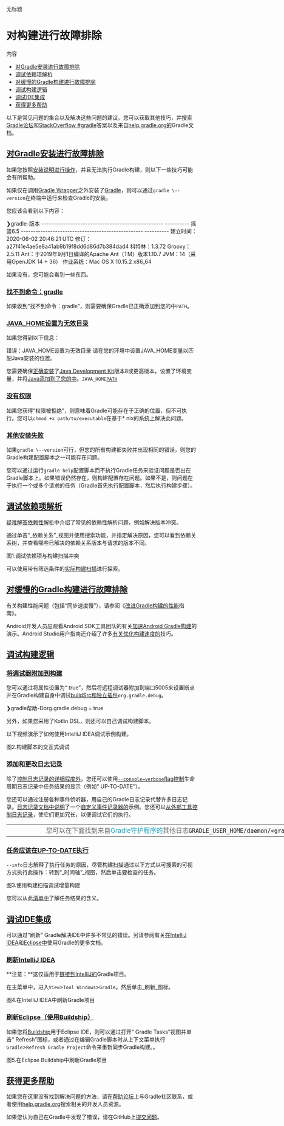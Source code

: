 ﻿ 无标题 <style id="wiz_custom_css">html, .wiz-editor-body {font-size: 12pt;}.wiz-editor-body {font-family: Helvetica, 'Hiragino Sans GB', '微软雅黑', 'Microsoft YaHei UI', SimSun, SimHei, arial, sans-serif;line-height: 1.7;margin: 0 auto;position:relative;padding: 20px 16px;}.wiz-editor-body h1,.wiz-editor-body h2,.wiz-editor-body h3,.wiz-editor-body h4,.wiz-editor-body h5,.wiz-editor-body h6 {margin:20px 0 10px;margin:1.25rem 0 0.625rem;padding: 0;font-weight: bold;}.wiz-editor-body h1 {font-size:20pt;font-size:1.67rem;}.wiz-editor-body h2 {font-size:18pt;font-size:1.5rem;}.wiz-editor-body h3 {font-size:15pt;font-size:1.25rem;}.wiz-editor-body h4 {font-size:14pt;font-size:1.17rem;}.wiz-editor-body h5 {font-size:12pt;font-size:1rem;}.wiz-editor-body h6 {font-size:12pt;font-size:1rem;color: #777777;margin: 1rem 0;}.wiz-editor-body div,.wiz-editor-body p,.wiz-editor-body ul,.wiz-editor-body ol,.wiz-editor-body dl,.wiz-editor-body li {margin:8px 0 0;}.wiz-editor-body blockquote,.wiz-editor-body table,.wiz-editor-body pre,.wiz-editor-body code {margin:8px 0;}.wiz-editor-body .CodeMirror pre {margin:0;}.wiz-editor-body a {word-wrap: break-word;text-decoration-skip-ink: none;}.wiz-editor-body ul,.wiz-editor-body ol {padding-left:32px;padding-left:2rem;}.wiz-editor-body ol.wiz-list-level1 > li {list-style-type:decimal;}.wiz-editor-body ol.wiz-list-level2 > li {list-style-type:lower-latin;}.wiz-editor-body ol.wiz-list-level3 > li {list-style-type:lower-roman;}.wiz-editor-body li.wiz-list-align-style {list-style-position: inside; margin-left: -1em;}.wiz-editor-body blockquote {padding: 0 12px;}.wiz-editor-body blockquote > :first-child {margin-top:0;}.wiz-editor-body blockquote > :last-child {margin-bottom:0;}.wiz-editor-body img {border:0;max-width:100%;height:auto !important;margin:2px 0;padding: 2px;vertical-align:bottom;}.wiz-editor-body table {border-collapse:collapse;border:1px solid #a7afbc;}.wiz-editor-body td,.wiz-editor-body th {padding:4px 8px;border-collapse:collapse;border:1px solid #a7afbc;min-height:28px;word-break:break-word;box-sizing: border-box;}.wiz-editor-body td > div:first-child {margin-top:0;}.wiz-editor-body td > div:last-child {margin-bottom:0;}.wiz-editor-body img.wiz-svg-image {box-shadow:1px 1px 4px #E8E8E8;}.wiz-editor-body .wiz-image-container {margin:0;max-width: 100%;display: inline-flex;flex-direction: column;}.wiz-editor-body .wiz-image-container .wiz-image-title {display:inline-block;text-align: center;color: #a7afbc;line-height: 18px;font-size: 12px;min-height: 18px;width: 100%;white-space: normal;}.wiz-hide {display:none !important;}.wiz-editor-body.wiz-editor-outline {padding-right:0; padding-left:0;}.wiz-editor-body.wiz-editor-outline .outline-container {margin:0; padding:0; line-height:1.5;}.wiz-editor-body.wiz-editor-outline .outline-container div {margin:0;}.wiz-editor-body.wiz-editor-outline .node {margin:0; padding: 0;}.wiz-editor-body.wiz-editor-outline .outline-container > .node {margin-right:24px; margin-left:30px;}.wiz-editor-body.wiz-editor-outline .node.collapsed .children {display:none;}.wiz-editor-body.wiz-editor-outline .node .row {position:relative; padding-left:26px;}.wiz-editor-body.wiz-editor-outline .node .operator-container {width:36px;position:absolute; top:4px; left:-18px;}.wiz-editor-body.wiz-editor-outline .node .operator-bar {position:absolute; top:0; left:0; right:0; bottom:0; display:flex; align-items:center; justify-content:center;}.wiz-editor-body.wiz-editor-outline .node .switch {width:18px; height:18px;display:flex;flex-direction: column;align-items: center;overflow: hidden;}.wiz-editor-body.wiz-editor-outline .node .switch i {font-size:20px;position:relative;left:-1px;top:-1px;}.wiz-editor-body.wiz-editor-outline .node .switch.active {cursor:pointer;color:transparent; transition:transform 200ms ease 0s;}.wiz-editor-body.wiz-editor-outline .node.collapsed .switch.active {transform:rotateZ(-90deg);}.wiz-editor-body.wiz-editor-outline .node .row:hover .switch.active {color:#505F79}.wiz-editor-body.wiz-editor-outline .node .dot {display:flex; align-items:center; justify-content:center; border-radius:100%; width:18px; height:18px;}.wiz-editor-body.wiz-editor-outline .node.collapsed .dot {background-color:rgba(80, 95, 121, .15);}.wiz-editor-body.wiz-editor-outline .node .dot-icon {background-color:#505F79; border-radius:100%; width:6px; height:6px;}.wiz-editor-body.wiz-editor-outline .node .child {margin-left:8px; border-left:1px solid #E6E9ED; padding-left:17px;}.wiz-editor-body.wiz-editor-outline .node .content {flex:1;outline:none; padding:4px 0;}.wiz-editor-body.wiz-editor-outline .node div.content {font-size:1rem;}.wiz-editor-body.wiz-editor-outline .node.complete > .row .content {text-decoration:line-through;color:#A7AFBC;}.wiz-editor-body.wiz-editor-outline .node .notes {outline:none; font-size:.8rem; color:#A7AFBC;}.wiz-editor-body.wiz-editor-outline .node .image {outline:none; padding-top:4px; padding-bottom:4px;}.wiz-editor-body.wiz-editor-outline .outline-container h1,.wiz-editor-body.wiz-editor-outline .outline-container h2,.wiz-editor-body.wiz-editor-outline .outline-container h3,.wiz-editor-body.wiz-editor-outline .outline-container h4,.wiz-editor-body.wiz-editor-outline .outline-container h5,.wiz-editor-body.wiz-editor-outline .outline-container h6 {margin:0;}body, .wiz-editor-body { padding-left: 48px; padding-right: 48px;}</style>

# 对构建进行故障排除

内容

* [对Gradle安装进行故障排除](#sec:troubleshooting_installation)
* [调试依赖项解析](#sec:troubleshooting_dependency_resolution)
* [对缓慢的Gradle构建进行故障排除](#sec:troubleshooting_performance)
* [调试构建逻辑](#sec:troubleshooting_build_logic)
* [调试IDE集成](#sec:troubleshooting_ide_integration)
* [获得更多帮助](#getting_additional_help)

以下是常见问题的集合以及解决这些问题的建议。您可以获取其他技巧，并搜索[Gradle论坛](https://discuss.gradle.org/c/help-discuss)和[StackOverflow #gradle](https://stackoverflow.com/questions/tagged/gradle)答案以及来自[help.gradle.org的](https://help.gradle.org/)Gradle文档。

## [](#sec:troubleshooting_installation)[对Gradle安装进行故障排除](#sec:troubleshooting_installation)

如果您按照[安装说明进行操作]()，并且无法执行Gradle构建，则以下一些技巧可能会有所帮助。

如果仅在调用[Gradle Wrapper]()之外安装了[Gradle]()，则可以通过`gradle \--version`在终端中运行来检查Gradle的安装。

您应该会看到以下内容：

❯gradle-版本
 -------------------------------------------------- ---------- 摇篮6.5 -------------------------------------------------- ----------
 建立时间：2020-06-02 20:46:21 UTC 修订：a27f41e4ae5e8a41ab9b19f8dd6d86d7b384dad4
 科特林：1.3.72 Groovy：2.5.11 Ant：于2019年9月1日编译的Apache Ant（TM）版本1.10.7 JVM：14（采用OpenJDK 14 + 36） 作业系统：Mac OS X 10.15.2 x86\_64

如果没有，您可能会看到一些东西。

### [](#command_not_found_gradle)[找不到命令：gradle](#command_not_found_gradle)

如果收到“找不到命令：gradle”，则需要确保Gradle已正确添加到您的中`PATH`。

### [](#java_home_is_set_to_an_invalid_directory)[JAVA\_HOME设置为无效目录](#java_home_is_set_to_an_invalid_directory)

如果您得到以下信息：

错误：JAVA\_HOME设置为无效目录
 请在您的环境中设置JAVA\_HOME变量以匹配Java安装的位置。

您需要确保[正确安装](https://www.java.com/en/download/help/index_installing.xml)了[Java Development Kit](https://jdk.java.net/)版本8或更高版本，设置了环境变量，并将[Java添加到了您的中](https://www.java.com/en/download/help/path.xml)。[](https://www.java.com/en/download/help/index_installing.xml)`JAVA_HOME`[`PATH`](https://www.java.com/en/download/help/path.xml)

### [](#permission_denied)[没有权限](#permission_denied)

如果您获得“权限被拒绝”，则意味着Gradle可能存在于正确的位置，但不可执行。您可以`chmod +x path/to/executable`在基于\* nix的系统上解决此问题。

### [](#other_installation_failures)[其他安装失败](#other_installation_failures)

如果`gradle \--version`可行，但您的所有构建都失败并出现相同的错误，则您的Gradle构建配置脚本之一可能存在问题。

您可以通过运行`gradle help`配置脚本而不执行Gradle任务来验证问题是否出在Gradle脚本上。如果错误仍然存在，则构建配置存在问题。如果不是，则问题在于执行一个或多个请求的任务（Gradle首先执行配置脚本，然后执行构建步骤）。

## [](#sec:troubleshooting_dependency_resolution)[调试依赖项解析](#sec:troubleshooting_dependency_resolution)

[疑难解答依赖性解析]()中介绍了常见的依赖性解析问题，例如解决版本冲突。

通过单击“_依赖关系”_视图并使用搜索功能，并指定解决原因，您可以看到依赖关系树，并查看哪些已解决的依赖关系版本与请求的版本不同。

图1.调试依赖项与构建扫描冲突

可以使用带有筛选条件的[实际构建扫描](https://scans.gradle.com/s/sample/troubleshooting-userguide/dependencies?expandAll&filters=WzFd&toggled=W1swXSxbMF0sWzAsMF0sWzAsMV1d)进行探索。

## [](#sec:troubleshooting_performance)[对缓慢的Gradle构建进行故障排除](#sec:troubleshooting_performance)

有关构建性能问题（包括“同步速度慢”），请参阅《[改进Gradle构建的性能](https://guides.gradle.org/performance/)指南》。

Android开发人员应观看Android SDK工具团队的有关[加速Android Gradle构建](https://youtu.be/7ll-rkLCtyk)的演示。Android Studio用户指南还介绍了许多[有关优化构建速度的](https://developer.android.com/studio/build/optimize-your-build.html)技巧。

## [](#sec:troubleshooting_build_logic)[调试构建逻辑](#sec:troubleshooting_build_logic)

### [](#attaching_a_debugger_to_your_build)[将调试器附加到构建](#attaching_a_debugger_to_your_build)

您可以通过将属性设置为“ true”，然后将远程调试器附加到端口5005来设置断点并在Gradle构建自身中调试[buildSrc和独立插件]()`org.gradle.debug`。

❯gradle帮助-Dorg.gradle.debug = true

另外，如果您采用了Kotlin DSL，则还可以自己调试构建脚本。

以下视频演示了如何使用IntelliJ IDEA调试示例构建。

图2.构建脚本的交互式调试

### [](#adding_and_changing_logging)[添加和更改日志记录](#adding_and_changing_logging)

除了[控制日志记录的详细程度外]()，您还可以使用[`--console=verbose`flag控制]()生命周期日志记录中任务结果的显示（例如“ UP-TO-DATE”）。

您还可以通过注册各种事件侦听器，用自己的Gradle日志记录代替许多日志记录。[日志记录文档中说明]()了一个[自定义事件记录器的]()示例。您还可以[从外部工具控制日志记录]()，使它们更加冗长，以便调试它们的执行。

<table style="background:none;width:912px;"><tbody><tr><td class="icon" style="color:rgba(0, 0, 0, 0.8);width:80px;"><i class="fa icon-note"></i></td><td class="content" style="font-size:1.0625rem;color:rgba(0, 0, 0, 0.6);"><font><font>您</font><font>可以在下面找到</font><font>来自</font></font><a href="" style="color:rgb(29, 162, 189);text-decoration:none;"><font><font>Gradle守护程序的</font></font></a><font><font>其他日志</font></font><code style="font-family:Inconsolata, monospace;font-size:0.9375rem;color:rgba(0, 0, 0, 0.9);background-color:rgb(247, 247, 248);">GRADLE_USER_HOME/daemon/&lt;gradle-version&gt;/</code><font><font>。</font></font></td></tr></tbody></table>

### [](#task_executed_when_it_should_have_been_up_to_date)[任务应该在UP-TO-DATE执行](#task_executed_when_it_should_have_been_up_to_date)

`--info`日志解释了执行任务的原因，尽管构建扫描通过以下方式以可搜索的可视方式执行此操作：转到“_时间轴”_视图，然后单击要检查的任务。

图3.使用构建扫描调试增量构建

您可以从此[清单中]()了解任务结果的含义。

## [](#sec:troubleshooting_ide_integration)[调试IDE集成](#sec:troubleshooting_ide_integration)

可以通过“刷新” Gradle解决IDE中许多不常见的错误。另请参阅有关[在IntelliJ IDEA](https://www.jetbrains.com/help/idea/gradle.html)和[Eclipse中](http://www.vogella.com/tutorials/EclipseGradle/article.html)使用Gradle的更多文档。

### [](#refreshing_intellij_idea)[刷新IntelliJ IDEA](#refreshing_intellij_idea)

**注意：**这仅适用于[链接到IntelliJ的](https://www.jetbrains.com/help/idea/gradle.html#link_gradle_project)Gradle项目。

在主菜单中，进入`View`\>`Tool Windows`\>`Gradle`。然后单击_刷新_图标。

图4.在IntelliJ IDEA中刷新Gradle项目

### [](#refreshing_eclipse_using_buildship)[刷新Eclipse（使用Buildship）](#refreshing_eclipse_using_buildship)

如果您将[Buildship](https://projects.eclipse.org/projects/tools.buildship)用于Eclipse IDE，则可以通过打开“ Gradle Tasks”视图并单击“ Refresh”图标，或者通过在编辑Gradle脚本时从上下文菜单执行`Gradle`\>`Refresh Gradle Project`命令来重新同步Gradle构建。。

图5.在Eclipse Buildship中刷新Gradle项目

## [](#getting_additional_help)[获得更多帮助](#getting_additional_help)

如果您在这里没有找到解决问题的方法，请在[帮助论坛](https://discuss.gradle.org/c/help-discuss)上与Gradle社区联系，或者使用[help.gradle.org](https://help.gradle.org/)搜索相关的开发人员资源。

如果您认为自己在Gradle中发现了错误，请在GitHub上[提交问题](https://github.com/gradle/gradle/issues)。